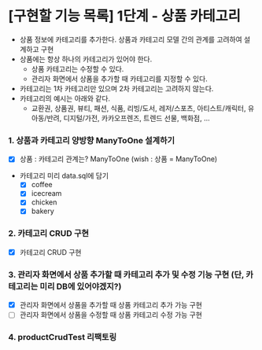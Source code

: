 # [구현할 기능 목록] 1단계 - 상품 카테고리
- 상품 정보에 카테고리를 추가한다. 상품과 카테고리 모델 간의 관계를 고려하여 설계하고 구현
- 상품에는 항상 하나의 카테고리가 있어야 한다.
  - 상품 카테고리는 수정할 수 있다.
  - 관리자 화면에서 상품을 추가할 때 카테고리를 지정할 수 있다.
- 카테고리는 1차 카테고리만 있으며 2차 카테고리는 고려하지 않는다. 
- 카테고리의 예시는 아래와 같다.
  - 교환권, 상품권, 뷰티, 패션, 식품, 리빙/도서, 레저/스포츠, 아티스트/캐릭터, 유아동/반려, 디지털/가전, 카카오프렌즈, 트렌드 선물, 백화점, ...

### 1. 상품과 카테고리 양방향 ManyToOne 설계하기
- [x] 상품 : 카테고리 관계는? ManyToOne  (wish : 상품 = ManyToOne)
- 카테고리 미리 data.sql에 담기 
  - [x] coffee
  - [x] icecream
  - [x] chicken
  - [x] bakery

### 2. 카테고리 CRUD 구현
- [x] 카테고리 CRUD 구현 

### 3. 관리자 화면에서 상품 추가할 때 카테고리 추가 및 수정 기능 구현 (단, 카테고리는 미리 DB에 있어야겠지?)
- [x] 관리자 화면에서 상품을 추가할 때 상품 카테고리 추가 가능 구현
- [ ] 관리자 화면에서 상품을 수정할 때 상품 카테고리 수정 가능 구현 

### 4. productCrudTest 리팩토링

